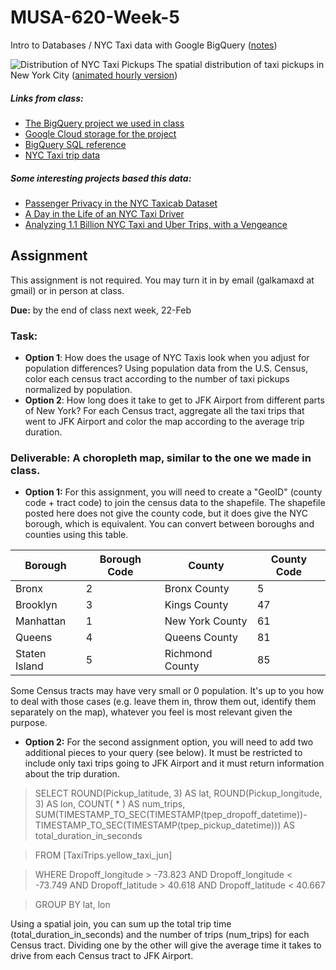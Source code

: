 # MUSA-620-Week-5

Intro to Databases / NYC Taxi data with Google BigQuery ([notes](https://github.com/MUSA-620-Fall-2017/MUSA-620-Week-5/blob/master/week-5-big-datasets.pptx))

![Distribution of NYC Taxi Pickups](https://blueshift.io/nyctaxipickups.png "Distribution of NYC Taxi Pickups")
The spatial distribution of taxi pickups in New York City ([animated hourly version](https://maps.blueshift.io/nyc-hourly-taxi-pickups?embed=1))

##### Links from class:
- [The BigQuery project we used in class](https://bigquery.cloud.google.com/welcome/bigquery-158617?pli=1)
- [Google Cloud storage for the project](https://console.cloud.google.com/storage/browser?project=bigquery-158617)
- [BigQuery SQL reference](https://cloud.google.com/bigquery/docs/reference/legacy-sql)
- [NYC Taxi trip data](http://www.nyc.gov/html/tlc/html/about/trip_record_data.shtml)

##### Some interesting projects based this data:
- [Passenger Privacy in the NYC Taxicab Dataset](https://research.neustar.biz/2014/09/15/riding-with-the-stars-passenger-privacy-in-the-nyc-taxicab-dataset/)
- [A Day in the Life of an NYC Taxi Driver](http://chriswhong.github.io/nyctaxi/)
- [Analyzing 1.1 Billion NYC Taxi and Uber Trips, with a Vengeance](http://toddwschneider.com/posts/analyzing-1-1-billion-nyc-taxi-and-uber-trips-with-a-vengeance/)

## Assignment

This assignment is not required. You may turn it in by email (galkamaxd at gmail) or in person at class.

**Due:** by the end of class next week, 22-Feb

### Task:

- **Option 1**: How does the usage of NYC Taxis look when you adjust for population differences?  Using population data from the U.S. Census, color each census tract according to the number of taxi pickups normalized by population.
- **Option 2**: How long does it take to get to JFK Airport from different parts of New York? For each Census tract, aggregate all the taxi trips that went to JFK Airport and color the map according to the average trip duration.

### Deliverable: A choropleth map, similar to the one we made in class.

- **Option 1:** For this assignment, you will need to create a "GeoID" (county code + tract code) to join the census data to the shapefile. The shapefile posted here does not give the county code, but it does give the NYC borough, which is equivalent. You can convert between boroughs and counties using this table.

| Borough	| Borough Code | County | County Code |
|-----|------|-------|-------|
|Bronx|2|Bronx County|5|
|Brooklyn	|3	|Kings County	|47|
|Manhattan	|1	|New York County	|61|
|Queens|	4|	Queens County	|81|
|Staten Island|	5	|Richmond County	|85|

Some Census tracts may have very small or 0 population. It's up to you how to deal with those cases (e.g. leave them in, throw them out, identify them separately on the map), whatever you feel is most relevant given the purpose.


- **Option 2:** For the second assignment option, you will need to add two additional pieces to your query (see below). It must be restricted to include only taxi trips going to JFK Airport and it must return information about the trip duration.

> SELECT ROUND(Pickup_latitude, 3) AS lat, ROUND(Pickup_longitude, 3) AS lon, COUNT( * ) AS num_trips, SUM(TIMESTAMP_TO_SEC(TIMESTAMP(tpep_dropoff_datetime))-TIMESTAMP_TO_SEC(TIMESTAMP(tpep_pickup_datetime))) AS total_duration_in_seconds

> FROM [TaxiTrips.yellow_taxi_jun]

> WHERE Dropoff_longitude > -73.823 AND Dropoff_longitude < -73.749 AND Dropoff_latitude > 40.618 AND Dropoff_latitude < 40.667

> GROUP BY lat, lon

Using a spatial join, you can sum up the total trip time (total_duration_in_seconds) and the number of trips (num_trips) for each Census tract. Dividing one by the other will give the average time it takes to drive from each Census tract to JFK Airport.
